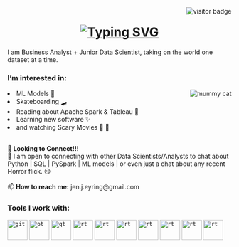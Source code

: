<img align="right" src="https://visitor-badge.laobi.icu/badge?page_id=jeneyring" alt="visitor badge"/>

<h1 align="center">
  <a href="https://git.io/typing-svg">
    <img src="https://readme-typing-svg.herokuapp.com?font=Fira+Code&pause=990&color=071921&background=D79A8D&center=true&vCenter=true&width=435&lines=Hello!+My+name+is+Jen.;Welcome+to+my+Github!!" alt="Typing SVG" /></a>
</h1>

<p>I am Business Analyst + Junior Data Scientist, taking on the world one dataset at a time.</p>

<h3> I’m interested in: </h3><img align="right" img alt="mummy cat" src="https://media.giphy.com/media/rmV9g0Wb1lPji/giphy.gif" />
<li> ML Models 🧮 </li> 
<li>Skateboarding 🛹 </li> 
<li>Reading about Apache Spark & Tableau 📖 </li>
<li>Learning new software ✨ </li> 
<li>and watching Scary Movies 🎥 🍿  </li>
<br>
<p>
  
                           
</p>
🌱 <b>Looking to Connect!!!</b>
<br>
💞️ I am open to connecting with other Data Scientists/Analysts to chat about Python | SQL | PySpark | ML models | or even just a chat about any recent Horror flick. 😏 
<br>
<br>
📫 <b>How to reach me:</b> jen.j.eyring@gmail.com


<h3>Tools I work with:</h3>
<p align="center">
  
<code><img title="git" height="45" src="https://user-images.githubusercontent.com/102040896/191150220-cb0b3a32-721c-4a36-84a4-ef552f5a8997.png"></code>
<code><img title="ot" height="45" src="https://user-images.githubusercontent.com/102040896/191150278-c1f1f219-cb77-438d-b6e9-f3f79abac7bb.png"></code>
<code><img title="qt" height="45" src="https://user-images.githubusercontent.com/102040896/191150304-f410784a-4b9f-48ff-93fe-00ac8d04d85f.png"></code>
<code><img title="rt" height="45" src="https://user-images.githubusercontent.com/102040896/191150319-52901f65-b6b9-47d7-a5f8-90d5bdfcb186.png"></code>
<code><img title="rt" height="45" src="https://user-images.githubusercontent.com/102040896/191150338-02ec33ac-4fff-4593-9074-a215aa218122.png"></code>
<code><img title="rt" height="45" src="https://user-images.githubusercontent.com/102040896/191150362-d131609e-b117-4be2-a01a-725932ad16ab.png"></code>
<code><img title="rt" height="45" src="https://user-images.githubusercontent.com/102040896/191150370-3d31b29f-60b0-453b-8c0b-81277064130b.png"></code>
<code><img title="rt" height="45" src="https://user-images.githubusercontent.com/102040896/191150454-88fb7f42-0627-4fa0-aac8-56b4006e6f94.png"></code>
<code><img title="rt" height="45" src="https://user-images.githubusercontent.com/102040896/191150475-da0e98f2-448b-42fb-8af1-c7d830856919.png"></code>
<code><img title="rt" height="45" src="https://user-images.githubusercontent.com/102040896/191150484-77100863-1460-4b64-be7c-c82f78aa0a53.png"></code>

  
</p>

<!---
jeneyring/jeneyring is a ✨ special ✨ repository because its `README.md` (this file) appears on your GitHub profile.
You can click the Preview link to take a look at your changes.
--->
